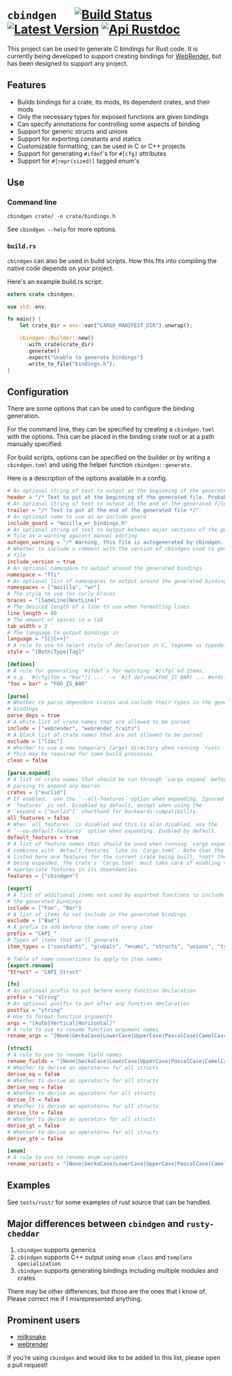 # `cbindgen` &emsp; [![Build Status]][travis] [![Latest Version]][crates.io] [![Api Rustdoc]][rustdoc]

[Build Status]: https://api.travis-ci.org/eqrion/cbindgen.svg?branch=master
[travis]: https://travis-ci.org/eqrion/cbindgen
[Latest Version]: https://img.shields.io/crates/v/cbindgen.svg
[crates.io]: https://crates.io/crates/cbindgen
[Api Rustdoc]: https://img.shields.io/badge/api-rustdoc-blue.svg
[rustdoc]: https://docs.rs/cbindgen

This project can be used to generate C bindings for Rust code. It is currently being developed to support creating bindings for [WebRender](https://github.com/servo/webrender/), but has been designed to support any project.

## Features

  * Builds bindings for a crate, its mods, its dependent crates, and their mods
  * Only the necessary types for exposed functions are given bindings
  * Can specify annotations for controlling some aspects of binding
  * Support for generic structs and unions
  * Support for exporting constants and statics
  * Customizable formatting, can be used in C or C++ projects
  * Support for generating `#ifdef`'s for `#[cfg]` attributes
  * Support for `#[repr(sized)]` tagged enum's

## Use

### Command line

```
cbindgen crate/ -o crate/bindings.h
```

See `cbindgen --help` for more options.

### `build.rs`

`cbindgen` can also be used in build scripts. How this fits into compiling the native code depends on your project.

Here's an example build.rs script:
```rust
extern crate cbindgen;

use std::env;

fn main() {
    let crate_dir = env::var("CARGO_MANIFEST_DIR").unwrap();

    cbindgen::Builder::new()
      .with_crate(crate_dir)
      .generate()
      .expect("Unable to generate bindings")
      .write_to_file("bindings.h");
}

```

## Configuration

There are some options that can be used to configure the binding generation.

For the command line, they can be specified by creating a `cbindgen.toml` with the options. This can be placed in the binding crate root or at a path manually specified.

For build scripts, options can be specified on the builder or by writing a `cbindgen.toml` and using the helper function `cbindgen::generate`.

Here is a description of the options available in a config.

```toml
# An optional string of text to output at the beginning of the generated file
header = "/* Text to put at the beginning of the generated file. Probably a license. */"
# An optional string of text to output at the end of the generated file
trailer = "/* Text to put at the end of the generated file */"
# An optional name to use as an include guard
include_guard = "mozilla_wr_bindings_h"
# An optional string of text to output between major sections of the generated
# file as a warning against manual editing
autogen_warning = "/* Warning, this file is autogenerated by cbindgen. Don't modify this manually. */"
# Whether to include a comment with the version of cbindgen used to generate the
# file
include_version = true
# An optional namespace to output around the generated bindings
namespace = "ffi"
# An optional list of namespaces to output around the generated bindings
namespaces = ["mozilla", "wr"]
# The style to use for curly braces
braces = "[SameLine|NextLine]"
# The desired length of a line to use when formatting lines
line_length = 80
# The amount of spaces in a tab
tab_width = 2
# The language to output bindings in
language = "[C|C++]"
# A rule to use to select style of declaration in C, tagname vs typedef
style = "[Both|Type|Tag]"

[defines]
# A rule for generating `#ifdef`s for matching `#[cfg]`ed items,
# e.g. `#[cfg(foo = "bar")] ...` -> `#if defined(FOO_IS_BAR) ... #endif`
"foo = bar" = "FOO_IS_BAR"

[parse]
# Whether to parse dependent crates and include their types in the generated
# bindings
parse_deps = true
# A white list of crate names that are allowed to be parsed
include = ["webrender", "webrender_traits"]
# A black list of crate names that are not allowed to be parsed
exclude = ["libc"]
# Whether to use a new temporary target directory when running `rustc --pretty=expanded`.
# This may be required for some build processes.
clean = false

[parse.expand]
# A list of crate names that should be run through `cargo expand` before
# parsing to expand any macros
crates = ["euclid"]
# If enabled,  use the `--all-features` option when expanding. Ignored when
# `features` is set. Disabled by default, except when using the
# `expand = ["euclid"]` shorthand for backwards-compatibility.
all_features = false
# When `all_features` is disabled and this is also disabled, use the
# `--no-default-features` option when expanding. Enabled by default.
default_features = true
# A list of feature names that should be used when running `cargo expand`. This
# combines with `default_features` like in `Cargo.toml`. Note that the features
# listed here are features for the current crate being built, *not* the crates
# being expanded. The crate's `Cargo.toml` must take care of enabling the
# appropriate features in its dependencies
features = ["cbindgen"]

[export]
# A list of additional items not used by exported functions to include in
# the generated bindings
include = ["Foo", "Bar"]
# A list of items to not include in the generated bindings
exclude = ["Bad"]
# A prefix to add before the name of every item
prefix = "CAPI_"
# Types of items that we'll generate.
item_types = ["constants", "globals", "enums", "structs", "unions", "typedefs", "opaque", "functions"]

# Table of name conversions to apply to item names
[export.rename]
"Struct" = "CAPI_Struct"

[fn]
# An optional prefix to put before every function declaration
prefix = "string"
# An optional postfix to put after any function declaration
postfix = "string"
# How to format function arguments
args = "[Auto|Vertical|Horizontal]"
# A rule to use to rename function argument names
rename_args = "[None|GeckoCase|LowerCase|UpperCase|PascalCase|CamelCase|SnakeCase|ScreamingSnakeCase|QualifiedScreamingSnakeCase]"

[struct]
# A rule to use to rename field names
rename_fields = "[None|GeckoCase|LowerCase|UpperCase|PascalCase|CamelCase|SnakeCase|ScreamingSnakeCase|QualifiedScreamingSnakeCase]"
# Whether to derive an operator== for all structs
derive_eq = false
# Whether to derive an operator!= for all structs
derive_neq = false
# Whether to derive an operator< for all structs
derive_lt = false
# Whether to derive an operator<= for all structs
derive_lte = false
# Whether to derive an operator> for all structs
derive_gt = false
# Whether to derive an operator>= for all structs
derive_gte = false

[enum]
# A rule to use to rename enum variants
rename_variants = "[None|GeckoCase|LowerCase|UpperCase|PascalCase|CamelCase|SnakeCase|ScreamingSnakeCase|QualifiedScreamingSnakeCase]"

```

## Examples

See `tests/rust/` for some examples of rust source that can be handled.

## Major differences between `cbindgen` and `rusty-cheddar`

1. `cbindgen` supports generics
2. `cbindgen` supports C++ output using `enum class` and `template specialization`
3. `cbindgen` supports generating bindings including multiple modules and crates

There may be other differences, but those are the ones that I know of. Please correct me if I misrepresented anything.

## Prominent users

* [milksnake](https://github.com/getsentry/milksnake)
* [webrender](https://searchfox.org/mozilla-central/source/gfx/webrender_bindings/webrender_ffi_generated.h)

If you're using `cbindgen` and would like to be added to this list, please open a pull request!
